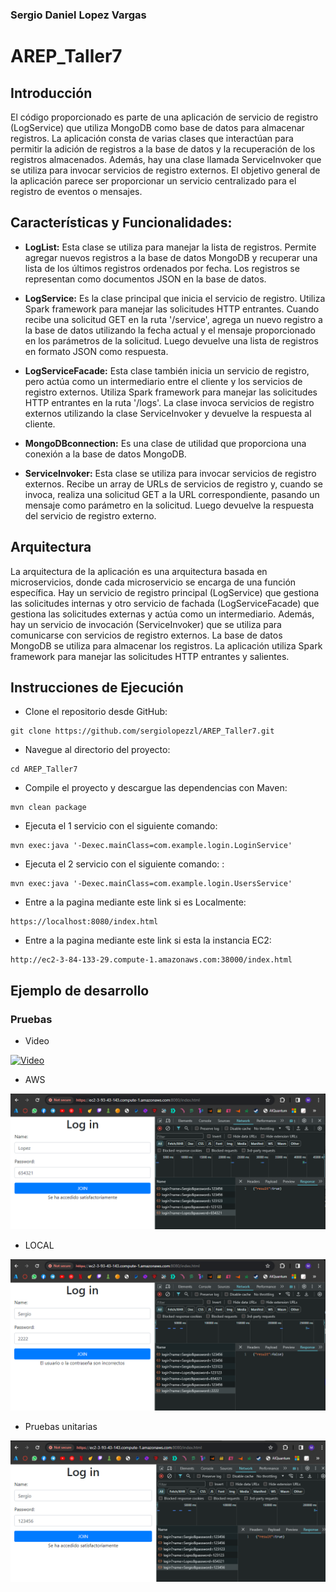 ### Sergio Daniel Lopez Vargas

# AREP_Taller7

## Introducción

El código proporcionado es parte de una aplicación de servicio de registro (LogService) 
que utiliza MongoDB como base de datos para almacenar registros. La aplicación consta de 
varias clases que interactúan para permitir la adición de registros a la base de datos y 
la recuperación de los registros almacenados. Además, hay una clase llamada ServiceInvoker 
que se utiliza para invocar servicios de registro externos. El objetivo general de la 
aplicación parece ser proporcionar un servicio centralizado para el registro de eventos 
o mensajes.

## Características y Funcionalidades:

* **LogList:** Esta clase se utiliza para manejar la lista de registros. Permite agregar nuevos registros a la base de datos MongoDB y recuperar una lista de los últimos registros ordenados por fecha. Los registros se representan como documentos JSON en la base de datos.

* **LogService:** Es la clase principal que inicia el servicio de registro. Utiliza Spark framework para manejar las solicitudes HTTP entrantes. Cuando recibe una solicitud GET en la ruta '/service', agrega un nuevo registro a la base de datos utilizando la fecha actual y el mensaje proporcionado en los parámetros de la solicitud. Luego devuelve una lista de registros en formato JSON como respuesta.

* **LogServiceFacade:** Esta clase también inicia un servicio de registro, pero actúa como un intermediario entre el cliente y los servicios de registro externos. Utiliza Spark framework para manejar las solicitudes HTTP entrantes en la ruta '/logs'. La clase invoca servicios de registro externos utilizando la clase ServiceInvoker y devuelve la respuesta al cliente.

* **MongoDBconnection:** Es una clase de utilidad que proporciona una conexión a la base de datos MongoDB.

* **ServiceInvoker:** Esta clase se utiliza para invocar servicios de registro externos. Recibe un array de URLs de servicios de registro y, cuando se invoca, realiza una solicitud GET a la URL correspondiente, pasando un mensaje como parámetro en la solicitud. Luego devuelve la respuesta del servicio de registro externo.


## Arquitectura

La arquitectura de la aplicación es una arquitectura basada en microservicios,
donde cada microservicio se encarga de una función específica. Hay un servicio de
registro principal (LogService) que gestiona las solicitudes internas y otro
servicio de fachada (LogServiceFacade) que gestiona las solicitudes externas y
actúa como un intermediario. Además, hay un servicio de invocación (ServiceInvoker)
que se utiliza para comunicarse con servicios de registro externos. La base de datos
MongoDB se utiliza para almacenar los registros. La aplicación utiliza Spark
framework para manejar las solicitudes HTTP entrantes y salientes.



## Instrucciones de Ejecución
* Clone el repositorio desde GitHub:

```
git clone https://github.com/sergiolopezzl/AREP_Taller7.git
```

* Navegue al directorio del proyecto: 

```
cd AREP_Taller7
```

* Compile el proyecto y descargue las dependencias con Maven: 

```
mvn clean package
```

* Ejecuta el 1 servicio con el siguiente comando: 

```
mvn exec:java '-Dexec.mainClass=com.example.login.LoginService'
```

* Ejecuta el 2 servicio con el siguiente comando: :

```
mvn exec:java '-Dexec.mainClass=com.example.login.UsersService'
```

* Entre a la pagina mediante este link si es Localmente:

```
https://localhost:8080/index.html
```

* Entre a la pagina mediante este link si esta la instancia EC2:

```
http://ec2-3-84-133-29.compute-1.amazonaws.com:38000/index.html
```


## Ejemplo de desarrollo

### Pruebas

* Video

[![Video](https://img.youtube.com/vi/BXyCjFyGHB0/sddefault.jpg)](https://www.youtube.com/watch?v=BXyCjFyGHB0)

* AWS

![prueba1.png](src/main/resources/public/img/prueba1.png)

* LOCAL

![prueba3.png](src/main/resources/public/img/prueba3.png)

* Pruebas unitarias

![prueba72.png](src/main/resources/public/img/prueba2.png)







